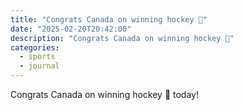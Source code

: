```yaml
---
title: "Congrats Canada on winning hockey 🏒"
date: "2025-02-20T20:42:00"
description: "Congrats Canada on winning hockey 🏒"
categories:
  - sports
  - journal
---
```


Congrats Canada on winning hockey 🏒 today!
